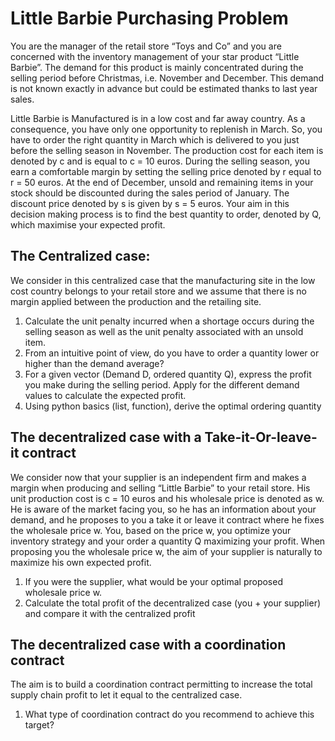 # Little Barbie Purchasing Problem

You are the manager of the retail store “Toys and Co” and you are concerned with the inventory
management of your star product “Little Barbie”. The demand for this product is mainly
concentrated during the selling period before Christmas, i.e. November and December. This demand
is not known exactly in advance but could be estimated thanks to last year sales.

Little Barbie is Manufactured is in a low cost and far away country. As a consequence, you have only
one opportunity to replenish in March. So, you have to order the right quantity in March which is
delivered to you just before the selling season in November.
The production cost for each item is denoted by c and is equal to c = 10 euros. During the selling
season, you earn a comfortable margin by setting the selling price denoted by r equal to r = 50 euros.
At the end of December, unsold and remaining items in your stock should be discounted during the
sales period of January. The discount price denoted by s is given by s = 5 euros.
Your aim in this decision making process is to find the best quantity to order, denoted by Q, which
maximise your expected profit.

## The Centralized case:
We consider in this centralized case that the manufacturing site in the low cost country belongs to
your retail store and we assume that there is no margin applied between the production and the
retailing site.
1. Calculate the unit penalty incurred when a shortage occurs during the selling season as well
as the unit penalty associated with an unsold item.
2. From an intuitive point of view, do you have to order a quantity lower or higher than the
demand average?
3. For a given vector (Demand D, ordered quantity Q), express the profit you make during the
selling period. Apply for the different demand values to calculate the expected profit.
4. Using python basics (list, function), derive the optimal ordering quantity
## The decentralized case with a Take-it-Or-leave-it contract
We consider now that your supplier is an independent firm and makes a margin when producing and
selling “Little Barbie” to your retail store. His unit production cost is c = 10 euros and his wholesale
price is denoted as w.
He is aware of the market facing you, so he has an information about your demand, and he proposes
to you a take it or leave it contract where he fixes the wholesale price w. You, based on the price w,
you optimize your inventory strategy and your order a quantity Q maximizing your profit.
When proposing you the wholesale price w, the aim of your supplier is naturally to maximize his own
expected profit.
1. If you were the supplier, what would be your optimal proposed wholesale price w.
2. Calculate the total profit of the decentralized case (you + your supplier) and compare it with
the centralized profit
## The decentralized case with a coordination contract
The aim is to build a coordination contract permitting to increase the total supply chain profit to let it
equal to the centralized case.
1. What type of coordination contract do you recommend to achieve this target?
